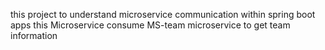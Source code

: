 this project to understand microservice communication within spring boot apps
this Microservice consume MS-team microservice to get team information 
